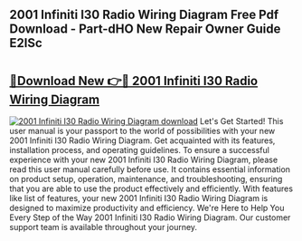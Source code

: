 ## 2001 Infiniti I30 Radio Wiring Diagram Free Pdf Download - Part-dHO New Repair Owner Guide E2lSc

# <h2><a href="http://dfphhv8.blite.top/?on=2001+Infiniti+I30+Radio+Wiring+Diagram">🔗Download New 👉🔴 2001 Infiniti I30 Radio Wiring Diagram</a></h2>

[![2001 Infiniti I30 Radio Wiring Diagram download](https://i.imgur.com/lujVjoI.png)](http://dfphhv8.blite.top/?on=2001+Infiniti+I30+Radio+Wiring+Diagram)
Let's Get Started! This user manual is your passport to the world of possibilities with your new 2001 Infiniti I30 Radio Wiring Diagram. Get acquainted with its features, installation process, and operating guidelines. To ensure a successful experience with your new 2001 Infiniti I30 Radio Wiring Diagram, please read this user manual carefully before use. It contains essential information on product setup, operation, maintenance, and troubleshooting, ensuring that you are able to use the product effectively and efficiently. With features like list of features, your new 2001 Infiniti I30 Radio Wiring Diagram is designed to maximize productivity and efficiency. We're Here to Help You Every Step of the Way 2001 Infiniti I30 Radio Wiring Diagram. Our customer support team is available throughout your journey.
